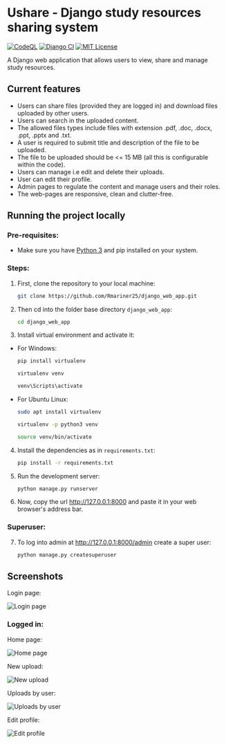 # Ushare - Django study resources sharing system

[![CodeQL](https://github.com/Rmariner25/django_web_app/actions/workflows/codeql-analysis.yml/badge.svg)](https://github.com/Rmariner25/django_web_app/actions/workflows/codeql-analysis.yml)
[![Django CI](https://github.com/Rmariner25/django_web_app/actions/workflows/django.yml/badge.svg)](https://github.com/Rmariner25/django_web_app/actions/workflows/django.yml)
[![MIT License](https://img.shields.io/github/license/Rmariner25/Django_web_app)](https://github.com/Rmariner25/django_web_app/blob/main/LICENSE)

A Django web application that allows users to view, share and manage study resources. 

## Current features

* Users can share files (provided they are logged in) and download files uploaded by other users.
* Users can search in the uploaded content.
* The allowed files types include files with extension .pdf, .doc, .docx, .ppt, .pptx and .txt.
* A user is required to submit title and description of the file to be uploaded.
* The file to be uploaded should be <= 15 MB (all this is configurable within the code).
* Users can manage i.e edit and delete their uploads.
* User can edit their profile.
* Admin pages to regulate the content and manage users and their roles.
* The web-pages are responsive, clean and clutter-free.

## Running the project locally

### Pre-requisites:

* Make sure you have [Python 3](https://www.python.org/downloads/) and pip installed on your system.

### Steps:

1. First, clone the repository to your local machine: 
  
   ```bash
   git clone https://github.com/Rmariner25/django_web_app.git
   ```
  
2. Then cd into the folder base directory `django_web_app`:

   ```bash
   cd django_web_app
   ```

3. Install virtual environment and activate it:
* For Windows:
   ```bash
   pip install virtualenv
   ```
   ```bash
   virtualenv venv
   ```
   ```bash 
   venv\Scripts\activate
   ```
* For Ubuntu Linux:
   ```bash
   sudo apt install virtualenv
   ```
   ```bash
   virtualenv -p python3 venv
   ```
   ```bash
   source venv/bin/activate
   ```
  
4. Install the dependencies as in `requirements.txt`:
  
   ```bash
   pip install -r requirements.txt
   ```
  
5. Run the development server:</li>

   ```bash
   python manage.py runserver
   ```

6. Now, copy the url http://127.0.0.1:8000 and paste it in your web browser's address bar. 

### Superuser:

7. To log into admin at http://127.0.0.1:8000/admin create a super user:

   ```bash
   python manage.py createsuperuser
   ```

## Screenshots

Login page:

![Login page](https://github.com/Rmariner25/django_web_app/blob/main/Screenshots/login_page.jpg)
<br>

### Logged in:

Home page:

![Home page](https://github.com/Rmariner25/django_web_app/blob/main/Screenshots/home_page.jpg) 
<br>

New upload:

![New upload](https://github.com/Rmariner25/django_web_app/blob/main/Screenshots/new_upld.jpg) 
<br>

Uploads by user:

![Uploads by user](https://github.com/Rmariner25/django_web_app/blob/main/Screenshots/user_uploads.jpg)
<br>

Edit profile:

![Edit profile](https://github.com/Rmariner25/django_web_app/blob/main/Screenshots/edit_profile.jpg)
<br>

